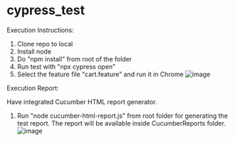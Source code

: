 # cypress_test

Execution Instructions:

1. Clone repo to local
2. Install node
3. Do "npm install" from root of the folder
4. Run test with "npx cypress open"
5. Select the feature file "cart.feature" and run it in Chrome
![image](https://github.com/harinis92/cypress_test/assets/126422850/02b3746e-c692-4c37-a239-38a01c9c975b)

Execution Report:

Have integrated Cucumber HTML report generator.
1. Run "node cucumber-html-report.js" from root folder for generating the test report.
The report will be available inside CucumberReports folder.
![image](https://github.com/harinis92/cypress_test/assets/126422850/a701a43b-9f33-4b1b-a7b7-73818f0d24f9)

